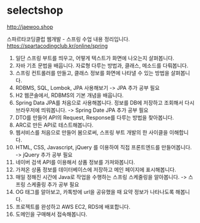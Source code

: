 # selectshop
http://jaewoo.shop

스파르타코딩클럽 웹개발 - 스프링 수업 내용 정리입니다. https://spartacodingclub.kr/online/spring

1. 일단 스프링 부트를 띄우고, 어떻게 텍스트가 화면에 나오는지 살펴봅니다.
2. 자바 기초 문법을 배웁니다. 자료형 다루는 방법과, 클래스, 메소드를 다뤄봅니다.
3. 스프링 컨트롤러를 만들고, 클래스 정보를 화면에 나타낼 수 있는 방법을 살펴봅니다.
4. RDBMS, SQL, Lombok, JPA 사용해보기 -> JPA 추가 공부 필요
5. H2 웹콘솔에서, RDBMS의 기본 개념을 배웁니다.
6. Spring Data JPA를 처음으로 사용해봅니다. 정보를 DB에 저장하고 조회해서 다시 브라우저에 띄워봅니다. -> Spring Date JPA 추가 공부 필요
7. DTO를 만들어 API의 Request, Response를 다루는 방법을 찾아봅니다.
8. ARC로 만든 API로 테스트해봅니다.
9. 웹서비스를 처음으로 만들어 봄으로써, 스프링 부트 개발의 한 사이클을 이해합니다.
10. HTML, CSS, Javascript, jQuery 를 이용하여 직접 프론트엔드를 만들어봅니다. -> jQuery 추가 공부 필요
11. 네이버 검색 API를 이용해서 상품 정보를 가져와봅니다.
12. 가져온 상품 정보를 데이터베이스에 저장하고 메인 페이지에 표시해봅니다.
13. 매일 정해진 시간에 Java로 작업을 수행하는 스프링 스케줄링을 알아봅니다. -> 스프링 스케줄링 추가 공부 필요
14. OG 태그를 알아보고, 카톡방에 url을 공유했을 때 요약 정보가 나타나도록 해봅니다.
15. 프로젝트를 완성하고 AWS EC2, RDS에 배포합니다.
16. 도메인을 구매해서 접속해봅니다.
